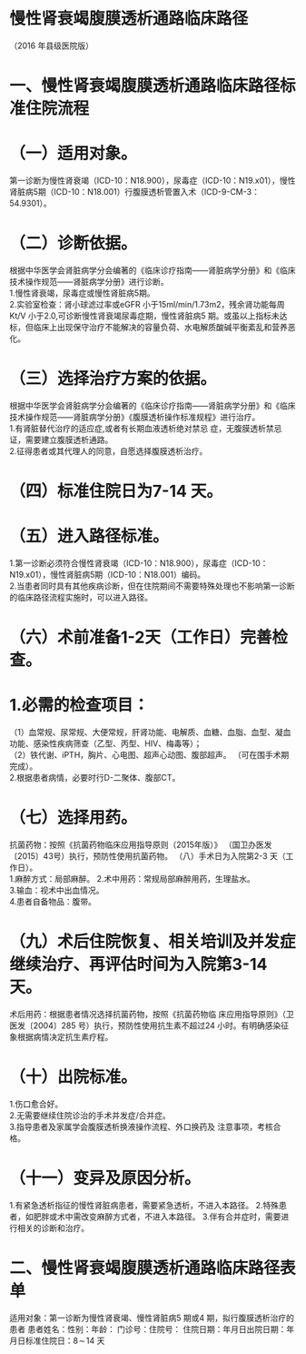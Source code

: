 # 慢性肾衰竭腹膜透析通路临床路径  
（2016 年县级医院版）  
# 一、慢性肾衰竭腹膜透析通路临床路径标准住院流程  
# （一）适用对象。  
第一诊断为慢性肾衰竭（ICD-10：N18.900），尿毒症（ICD-10：N19.x01），慢性肾脏病5期（ICD-10：N18.001）行腹膜透析管置入术（ICD-9-CM-3：54.9301）。  
# （二）诊断依据。  
根据中华医学会肾脏病学分会编著的《临床诊疗指南——肾脏病学分册》和《临床技术操作规范——肾脏病学分册》进行诊断。  
1.慢性肾衰竭，尿毒症或慢性肾脏病5期。  
2.实验室检查：肾小球滤过率或eGFR 小于15ml/min/1.73m2，残余肾功能每周Kt/V 小于2.0,可诊断慢性肾衰竭尿毒症期，慢性肾脏病5 期。或虽以上指标未达标，但临床上出现保守治疗不能解决的容量负荷、水电解质酸碱平衡紊乱和营养恶化。  
# （三）选择治疗方案的依据。  
根据中华医学会肾脏病学分会编著的《临床诊疗指南——肾脏病学分册》和《临床技术操作规范——肾脏病学分册》《腹膜透析操作标准规程》进行治疗。  
1.有肾脏替代治疗的适应症,或者有长期血液透析绝对禁忌 症，无腹膜透析禁忌证，需要建立腹膜透析通路。  
2.征得患者或其代理人的同意，自愿选择腹膜透析治疗。  
# （四）标准住院日为7-14 天。  
# （五）进入路径标准。  
1.第一诊断必须符合慢性肾衰竭（ICD-10：N18.900），尿毒症（ICD-10：N19.x01），慢性肾脏病5期（ICD-10：N18.001）编码。  
2.当患者同时具有其他疾病诊断，但在住院期间不需要特殊处理也不影响第一诊断的临床路径流程实施时，可以进入路径。  
# （六）术前准备1-2天（工作日）完善检查。  
# 1.必需的检查项目：  
（1）血常规、尿常规、大便常规，肝肾功能、电解质、血糖、血脂、血型、凝血功能、感染性疾病筛查（乙型、丙型、HIV、梅毒等）；  
（2）铁代谢、iPTH，胸片、心电图、超声心动图、腹部超声。
（可在围手术期完成）。  
2.根据患者病情，必要时行D-二聚体、腹部CT。  
# （七）选择用药。  
抗菌药物：按照《抗菌药物临床应用指导原则（2015年版）》
（国卫办医发〔2015〕43号）执行，预防性使用抗菌药物。 （八）手术日为入院第2-3 天（工作日）。  
1.麻醉方式：局部麻醉。          2.术中用药：常规局部麻醉用药，生理盐水。  
3.输血：视术中出血情况。  
4.患者自备物品：腹带。  
# （九）术后住院恢复、相关培训及并发症继续治疗、再评估时间为入院第3-14 天。  
术后用药：根据患者情况选择抗菌药物，按照《抗菌药物临 床应用指导原则》（卫医发〔2004〕285 号）执行，预防性使用抗生素不超过24 小时。有明确感染征象根据病情决定抗生素疗程。  
# （十）出院标准。  
1.伤口愈合好。  
2.无需要继续住院诊治的手术并发症/合并症。  
3.指导患者及家属学会腹膜透析换液操作流程、外口换药及 注意事项，考核合格。  
# （十一）变异及原因分析。  
1.有紧急透析指征的慢性肾脏病患者，需要紧急透析，不进入本路径。 2.特殊患者，如肥胖或术中需改变麻醉方式者，不进入本路径。 3.伴有合并症时，需要进行相关的诊断和治疗。  
# 二、慢性肾衰竭腹膜透析通路临床路径表单  
适用对象：第一诊断为慢性肾衰竭、慢性肾脏病5 期或4 期，拟行腹膜透析治疗的患者 患者姓名：性别：年龄： 门诊号：住院号： 住院日期：年月日出院日期：年月日标准住院日：$8\!\sim\!14$ 天  
